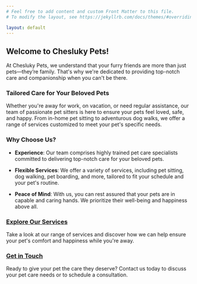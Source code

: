 ```yaml
---
# Feel free to add content and custom Front Matter to this file.
# To modify the layout, see https://jekyllrb.com/docs/themes/#overriding-theme-defaults

layout: default
---
```


## Welcome to Chesluky Pets!

At Chesluky Pets, we understand that your furry friends are more than just pets—they’re family. That's why we're dedicated to providing top-notch care and companionship when you can't be there.

### Tailored Care for Your Beloved Pets
Whether you're away for work, on vacation, or need regular assistance, our team of passionate pet sitters is here to ensure your pets feel loved, safe, and happy. From in-home pet sitting to adventurous dog walks, we offer a range of services customized to meet your pet's specific needs.

### Why Choose Us?
* **Experience**: Our team comprises highly trained pet care specialists committed to delivering top-notch care for your beloved pets.

* **Flexible Services**: We offer a variety of services, including pet sitting, dog walking, pet boarding, and more, tailored to fit your schedule and your pet's routine.

* **Peace of Mind**: With us, you can rest assured that your pets are in capable and caring hands. We prioritize their well-being and happiness above all.

### [Explore Our Services](/services)
Take a look at our range of services and discover how we can help ensure your pet's comfort and happiness while you're away.

### [Get in Touch](/contact)
Ready to give your pet the care they deserve? Contact us today to discuss your pet care needs or to schedule a consultation.
